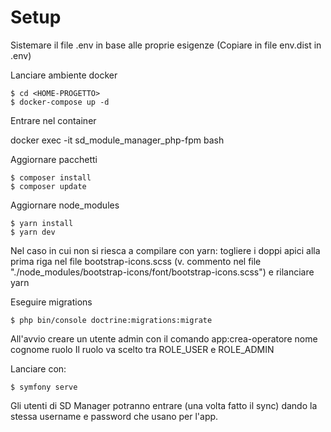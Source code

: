 
# Setup

Sistemare il file .env in base alle proprie esigenze
(Copiare in file env.dist in .env)

Lanciare ambiente docker

```
$ cd <HOME-PROGETTO>
$ docker-compose up -d
```
Entrare nel container 

docker exec -it sd_module_manager_php-fpm bash

Aggiornare pacchetti

```
$ composer install
$ composer update
```

Aggiornare node_modules

```
$ yarn install
$ yarn dev
```

Nel caso in cui non si riesca a compilare con yarn: togliere i doppi apici alla prima riga nel file bootstrap-icons.scss (v. commento nel file "./node_modules/bootstrap-icons/font/bootstrap-icons.scss") e rilanciare yarn


Eseguire migrations

```
$ php bin/console doctrine:migrations:migrate
```

All'avvio creare un utente admin con il comando app:crea-operatore nome cognome ruolo 
Il ruolo va scelto tra ROLE_USER e ROLE_ADMIN

Lanciare con:

```
$ symfony serve
```

Gli utenti di SD Manager potranno entrare (una volta fatto il sync) dando la stessa username e password che usano per l'app.
